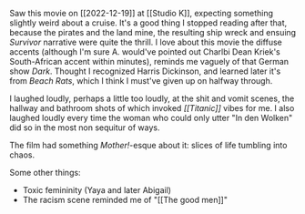 ---
---
Saw this movie on [[2022-12-19]] at [[Studio K]], expecting something slightly weird about a cruise. It's a good thing I stopped reading after that, because the pirates and the land mine, the resulting ship wreck and ensuing *Survivor* narrative were quite the thrill. I love about this movie the diffuse accents (although I'm sure A. would've pointed out Charlbi Dean Kriek's South-African accent within minutes), reminds me vaguely of that German show _Dark_. Thought I recognized Harris Dickinson, and learned later it's from _Beach Rats_, which I think I must've given up on halfway through. 

I laughed loudly, perhaps a little too loudly, at the shit and vomit scenes, the hallway and bathroom shots of which invoked _[[Titanic]]_ vibes for me. I also laughed loudly every time the woman who could only utter "In den Wolken" did so in the most non sequitur of ways. 

The film had something *Mother!*-esque about it: slices of life tumbling into chaos. 

Some other things:
- Toxic femininity (Yaya and later Abigail)
- The racism scene reminded me of "[[The good men]]"
